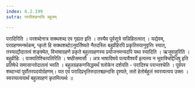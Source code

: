 ```yaml
---
index: 6.2.199
sutra: परादिश्छन्दसि बहुलम्

---
```

  परादिरिति । परशब्देनात्र सक्थशब्द एव गृह्यत इति । तस्यैव पूर्वसूत्रे सन्निहितत्वात् । यद्येवम्, परग्रहणमनर्थकम्, प्कृतो हि सक्थशब्दोऽनुवर्तिष्यते नैतदस्तिः बहुव्रीहेरपि प्रकृतिस्यानुवृत्तिः स्यात्, तस्याद्यौदातत्वं शङ्क्येत, विभाषाग्रहणे प्रकृते बहुलग्रहणस्य प्रयोजनमन्यदपि यथा स्यादिति । ऋजुवाहुरिति । बहुव्रीहिः । वाक्यतिश्चित्पतिरिति । षष्ठीसमासौ । अत्र भाषाविषये पत्यावैश्वर्ये इत्यस्य न भूवाक्चिद्दिधिषु इति प्रतिषेधे समासान्तोदातत्वं भवति ।  बहुलग्रहकणसिद्धमर्थं श्लोकेन दर्शयति - परादिश्च परान्तश्चेति । पूर्वपर शब्दाभ्यां पूर्वोतरपदयोर्ग्रहणम्। यत एवं परादिप्रभृतिरुदातश्च्छन्दसि दृश्यते, ततो हेतोर्बहुलं स्वरव्यत्यय उक्तः । स्वरव्यत्ययार्थं बहुलग्रहणं कृतमित्यर्थः ॥